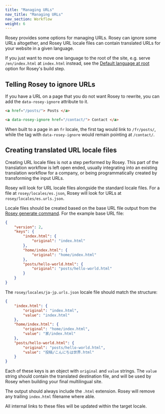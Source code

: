 ```yaml
---
title: "Managing URLs"
nav_title: "Managing URLs"
nav_section: Workflow
weight: 6
---
```


Rosey provides some options for managing URLs.
Rosey can ignore some URLs altogether, and Rosey URL locale files can contain translated URLs for your website in a given language.

If you just want to move one language to the root of the site, e.g. serve `/en/index.html` at `index.html` instead, see the
[Default language at root](/docs/build/#default-language-at-root) option for Rosey's build step.

## Telling Rosey to ignore URLs

If you have a URL on a page that you do not want Rosey to rewrite, you can add the `data-rosey-ignore` attribute to it.

```html
<a href="/posts/"> Posts </a>

<a data-rosey-ignore href="/contact/"> Contact </a>
```

When built to a page in an `fr` locale, the first tag would link to `/fr/posts/`, while the tag with `data-rosey-ignore` would remain pointing at `/contact/`.

## Creating translated URL locale files

Creating URL locale files is not a step performed by Rosey. This part of the translation workflow is left open ended, usually integrating into an existing translation workflow for a company, or being programmatically created by transforming the input URLs.

Rosey will look for URL locale files alongside the standard locale files. For a file at `rosey/locales/es.json`, Rosey will look for URLs at `rosey/locales/es.urls.json`.

Locale files should be created based on the base URL file output from the [Rosey generate command](/docs/generate/). For the example base URL file:

```json
{
    "version": 2,
    "keys": {
        "index.html": {
            "original": "index.html"
        },
        "home/index.html": {
            "original": "home/index.html"
        },
        "posts/hello-world.html": {
            "original": "posts/hello-world.html"
        }
    }
}
```

The `rosey/locales/ja-jp.urls.json` locale file should match the structure:

```json
{
    "index.html": {
        "original": "index.html",
        "value": "index.html"
    },
    "home/index.html": {
        "original": "home/index.html",
        "value": "家/index.html"
    },
    "posts/hello-world.html": {
        "original": "posts/hello-world.html",
        "value": "投稿/こんにちは世界.html"
    }
}
```

Each of these keys is an object with `original` and `value` strings. The `value` string should contain the translated destination file, and will be used by Rosey when building your final multilingual site.

The output should always include the `.html` extension. Rosey will remove any trailing `index.html` filename where able.

All internal links to these files will be updated within the target locale.
